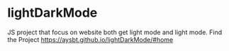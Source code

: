 # lightDarkMode
JS project that focus on website both get light mode and light mode.
Find the Project https://aysbt.github.io/lightDarkMode/#home
